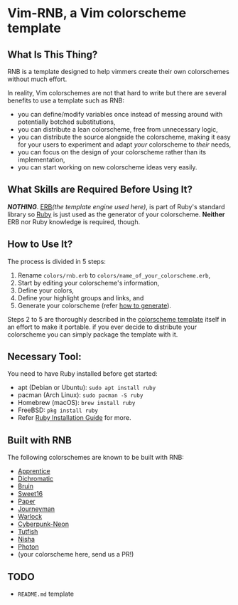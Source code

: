 # Vim-RNB, a Vim colorscheme template

## What Is This Thing?

RNB is a template designed to help vimmers create their own colorschemes without much effort.

In reality, Vim colorschemes are not that hard to write but there are several benefits to use a template such as RNB:

* you can define/modify variables once instead of messing around with potentially botched substitutions,
* you can distribute a lean colorscheme, free from unnecessary logic,
* you can distribute the source alongside the colorscheme, making it easy for your users to experiment and adapt *your* colorscheme to *their* needs,
* you can focus on the design of your colorscheme rather than its implementation,
* you can start working on new colorscheme ideas very easily.

## What Skills are Required Before Using It?

**_NOTHING_**. [ERB](https://ruby-doc.org/stdlib-2.6.3/libdoc/erb/rdoc/index.html)*(the template engine used here)*, is part of Ruby's standard library so [Ruby](https://www.ruby-lang.org/) is just used as the generator of your colorscheme. **Neither** ERB nor Ruby knowledge is required, though.

## How to Use It?

The process is divided in 5 steps:

1. Rename `colors/rnb.erb` to `colors/name_of_your_colorscheme.erb`,
2. Start by editing your colorscheme's information,
3. Define your colors,
4. Define your highlight groups and links, and 
5. Generate your colorscheme (refer [how to generate](https://github.com/romainl/vim-rnb/blob/009cedd755ae1eeabe8842a320035f73459d39dd/colors/rnb.erb#L242)).

Steps 2 to 5 are thoroughly described in the [colorscheme template](https://github.com/romainl/vim-rnb/blob/master/colors/rnb.erb) itself in an effort to make it portable.
if you ever decide to distribute your colorscheme you can simply package the template with it.

## Necessary Tool:

You need to have Ruby installed before get started: 
- apt (Debian or Ubuntu): `sudo apt install ruby`  
- pacman (Arch Linux): `sudo pacman -S ruby`
- Homebrew (macOS): `brew install ruby`
- FreeBSD: `pkg install ruby`
- Refer [Ruby Installation Guide](https://www.ruby-lang.org/en/documentation/installation/#package-management-systems) for more.

## Built with RNB

The following colorschemes are known to be built with RNB:

* [Apprentice](https://github.com/romainl/Apprentice)
* [Dichromatic](https://github.com/romainl/vim-dichromatic)
* [Bruin](https://git.sr.ht/~romainl/vim-bruin)
* [Sweet16](https://github.com/romainl/vim-sweet16)
* [Paper](https://github.com/swalladge/paper.vim)
* [Journeyman](https://github.com/markeganfuller/vim-journeyman)
* [Warlock](https://github.com/hardselius/warlock)
* [Cyberpunk-Neon](https://github.com/Roboron3042/Cyberpunk-Neon)
* [Tutfish](https://github.com/benwr/tuftish)
* [Nisha](https://github.com/heraldofsolace/nisha-vim)
* [Photon](https://github.com/axvr/photon.vim)
* (your colorscheme here, send us a PR!)

## TODO

* `README.md` template


[//]: # ( Vim: set spell spelllang=en: )
